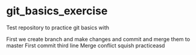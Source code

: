# git_basics_exercise
Test repository to practice git basics with

First we create branch and make changes and commit and merge them to master
First commit
third line
Merge conflict squish practiceasd
